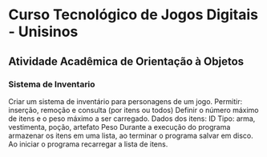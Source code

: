 # Curso Tecnológico de Jogos Digitais - Unisinos 
## Atividade Acadêmica de Orientação à Objetos
### Sistema de Inventario
Criar um sistema de inventário para personagens de um jogo.
Permitir: inserção, remoção e consulta (por itens ou todos)
Definir o número máximo de itens e o peso máximo a ser carregado.
Dados dos itens:
ID
Tipo: arma, vestimenta, poção, artefato
Peso
Durante a execução do programa armazenar os itens em uma lista, ao terminar o programa salvar em disco.
Ao iniciar o programa recarregar a lista de itens.
